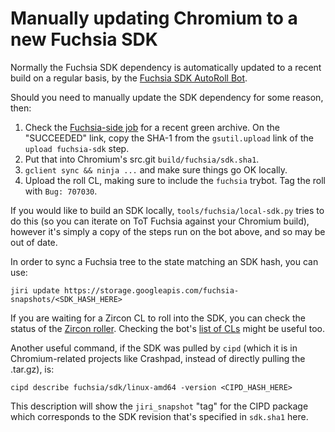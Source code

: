 # Manually updating Chromium to a new Fuchsia SDK

Normally the Fuchsia SDK dependency is automatically updated to a recent build
on a regular basis, by the [Fuchsia SDK AutoRoll Bot](https://fuchsia-sdk-chromium-roll.skia.org).

Should you need to manually update the SDK dependency for some reason, then:

1. Check the [Fuchsia-side
   job](https://luci-scheduler.appspot.com/jobs/fuchsia/sdk-x86_64-linux) for a
   recent green archive. On the "SUCCEEDED" link, copy the SHA-1 from the
   `gsutil.upload` link of the `upload fuchsia-sdk` step.
0. Put that into Chromium's src.git `build/fuchsia/sdk.sha1`.
0. `gclient sync && ninja ...` and make sure things go OK locally.
0. Upload the roll CL, making sure to include the `fuchsia` trybot. Tag the roll
   with `Bug: 707030`.

If you would like to build an SDK locally, `tools/fuchsia/local-sdk.py` tries to
do this (so you can iterate on ToT Fuchsia against your Chromium build), however
it's simply a copy of the steps run on the bot above, and so may be out of date.

In order to sync a Fuchsia tree to the state matching an SDK hash, you can use:

`jiri update https://storage.googleapis.com/fuchsia-snapshots/<SDK_HASH_HERE>`

If you are waiting for a Zircon CL to roll into the SDK, you can check the
status of the [Zircon
roller](https://luci-scheduler.appspot.com/jobs/fuchsia/zircon-roller).
Checking the bot's [list of
CLs](https://fuchsia-review.googlesource.com/q/owner:zircon-roller%40fuchsia-infra.iam.gserviceaccount.com)
might be useful too.

Another useful command, if the SDK was pulled by `cipd` (which it is in
Chromium-related projects like Crashpad, instead of directly pulling the
.tar.gz), is:

`cipd describe fuchsia/sdk/linux-amd64 -version <CIPD_HASH_HERE>`

This description will show the `jiri_snapshot` "tag" for the CIPD package which
corresponds to the SDK revision that's specified in `sdk.sha1` here.

